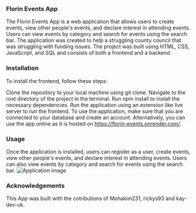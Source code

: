 ### Florin Events App
The Florin Events App is a web application that allows users to create events, view other people's events, and declare interest in attending events. Users can view events by category and search for events using the search bar. The application was created to help a struggling county council that was struggling with funding issues. The project was built using HTML, CSS, JavaScript, and SQL and consists of both a frontend and a backend.

### Installation
To install the frontend, follow these steps:

Clone the repository to your local machine using git clone.
Navigate to the root directory of the project in the terminal.
Run npm install to install the necessary dependencies.
Run the application using an extension like live server to run the frontend.
To use the application, make sure that you are connected to your database and create an account. Alternatively, you can use the app online as it is hosted on https://florin-events.onrender.com/.

### Usage
Once the application is installed, users can register as a user, create events, view other people's events, and declare interest in attending events. Users can also view events by category and search for events using the search bar.
![Application image](https://github.com/rickys93/lap2-project-client/staging/images/app.png)

### Acknowledgements
This App was built with the cotributions of Mohakim231, rickys93 and kay-dev-uk.
